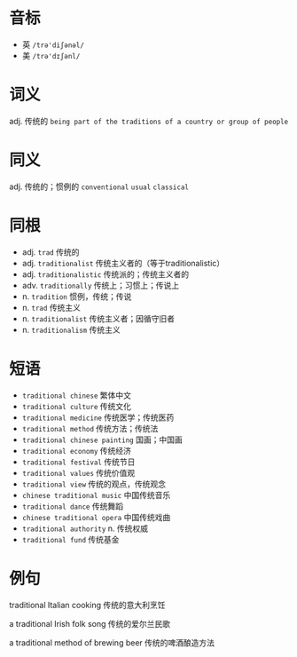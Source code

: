 # 音标

- 英 `/trə'diʃənəl/`
- 美 `/trə'dɪʃənl/`

# 词义

adj. 传统的
`being part of the traditions of a country or group of people`

# 同义

adj. 传统的；惯例的
`conventional` `usual` `classical`

# 同根

- adj. `trad` 传统的
- adj. `traditionalist` 传统主义者的（等于traditionalistic）
- adj. `traditionalistic` 传统派的；传统主义者的
- adv. `traditionally` 传统上；习惯上；传说上
- n. `tradition` 惯例，传统；传说
- n. `trad` 传统主义
- n. `traditionalist` 传统主义者；因循守旧者
- n. `traditionalism` 传统主义

# 短语

- `traditional chinese` 繁体中文
- `traditional culture` 传统文化
- `traditional medicine` 传统医学；传统医药
- `traditional method` 传统方法；传统法
- `traditional chinese painting` 国画；中国画
- `traditional economy` 传统经济
- `traditional festival` 传统节日
- `traditional values` 传统价值观
- `traditional view` 传统的观点，传统观念
- `chinese traditional music` 中国传统音乐
- `traditional dance` 传统舞蹈
- `chinese traditional opera` 中国传统戏曲
- `traditional authority` n. 传统权威
- `traditional fund` 传统基金

# 例句

traditional Italian cooking
传统的意大利烹饪

a traditional Irish folk song
传统的爱尔兰民歌

a traditional method of brewing beer
传统的啤酒酿造方法


